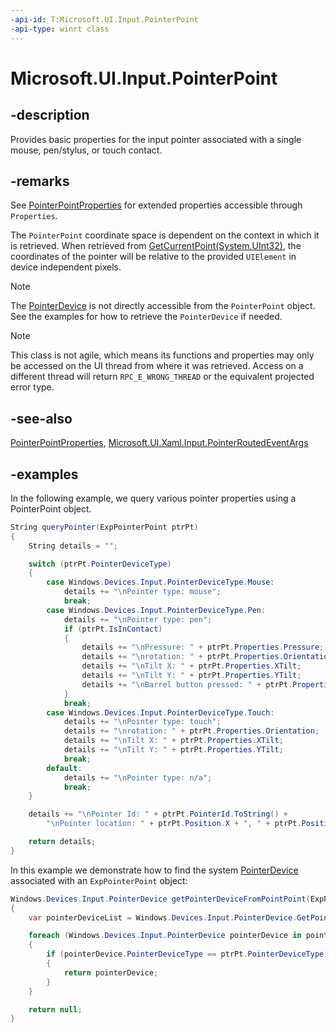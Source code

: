 ```yaml
---
-api-id: T:Microsoft.UI.Input.PointerPoint
-api-type: winrt class
---
```


# Microsoft.UI.Input.PointerPoint

<!--
public sealed class PointerPoint
-->

## -description

Provides basic properties for the input pointer associated with a single mouse, pen/stylus, or touch contact.

## -remarks

See [PointerPointProperties](pointerpointproperties.md) for extended properties accessible through `Properties`.

The `PointerPoint` coordinate space is dependent on the context in which it is retrieved. When retrieved from [GetCurrentPoint(System.UInt32)](pointerpoint_getcurrentpoint_131721878.md), the coordinates of the pointer will be relative to the provided `UIElement` in device independent pixels.

> [!NOTE]
> The  [PointerDevice](/uwp/api/windows.devices.input.pointerdevice) is not directly accessible from the `PointerPoint` object. See the examples for how to retrieve the `PointerDevice` if needed.

> [!NOTE]
> This class is not agile, which means its functions and properties may only be accessed on the UI thread from where it was retrieved. Access on a different thread will return `RPC_E_WRONG_THREAD` or the equivalent projected error type.

## -see-also

[PointerPointProperties](pointerpointproperties.md), [Microsoft.UI.Xaml.Input.PointerRoutedEventArgs](../microsoft.ui.xaml.input/pointerroutedeventargs.md)

## -examples

In the following example, we query various pointer properties using a PointerPoint object.

```csharp
String queryPointer(ExpPointerPoint ptrPt)
{
    String details = "";

    switch (ptrPt.PointerDeviceType)
    {
        case Windows.Devices.Input.PointerDeviceType.Mouse:
            details += "\nPointer type: mouse";
            break;
        case Windows.Devices.Input.PointerDeviceType.Pen:
            details += "\nPointer type: pen";
            if (ptrPt.IsInContact)
            {
                details += "\nPressure: " + ptrPt.Properties.Pressure;
                details += "\nrotation: " + ptrPt.Properties.Orientation;
                details += "\nTilt X: " + ptrPt.Properties.XTilt;
                details += "\nTilt Y: " + ptrPt.Properties.YTilt;
                details += "\nBarrel button pressed: " + ptrPt.Properties.IsBarrelButtonPressed;
            }
            break;
        case Windows.Devices.Input.PointerDeviceType.Touch:
            details += "\nPointer type: touch";
            details += "\nrotation: " + ptrPt.Properties.Orientation;
            details += "\nTilt X: " + ptrPt.Properties.XTilt;
            details += "\nTilt Y: " + ptrPt.Properties.YTilt;
            break;
        default:
            details += "\nPointer type: n/a";
            break;
    }

    details += "\nPointer Id: " + ptrPt.PointerId.ToString() +
        "\nPointer location: " + ptrPt.Position.X + ", " + ptrPt.Position.Y;

    return details;
}
```

In this example we demonstrate how to find the system [PointerDevice](/uwp/api/windows.devices.input.pointerdevice) associated with an `ExpPointerPoint` object:

```csharp
Windows.Devices.Input.PointerDevice getPointerDeviceFromPointPoint(ExpPointerPoint ptrPt)
{
    var pointerDeviceList = Windows.Devices.Input.PointerDevice.GetPointerDevices(); 

    foreach (Windows.Devices.Input.PointerDevice pointerDevice in pointerDeviceList) 
    { 
        if (pointerDevice.PointerDeviceType == ptrPt.PointerDeviceType)
        {
            return pointerDevice;
        }
    }  

    return null;
}
```
